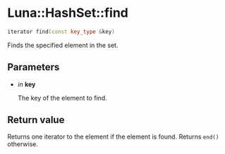 # Luna::HashSet::find

```c++
iterator find(const key_type &key)
```

Finds the specified element in the set. 



## Parameters
* *in* **key**

    The key of the element to find. 

## Return value
Returns one iterator to the element if the element is found. Returns `end()` otherwise. 


